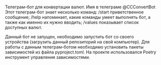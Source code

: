 Телеграм-бот для конвертации валют. Имя в телеграме @CCConvertBot
Этот телеграм-бот знает несколько команд:
/start приветственное сообщение;
/help напоминает, какие команды умеет выполнять бот, а также как именно их нужно вводить;
/values показывает список доступных валют.

Данный бот не запущен, необходимо запустить бот со своего устройства (загрузить данный репозиторий на свой компьютер).
Для работы с данным телеграм-ботом необходимо установить пакеты зависимостей из файла pyproject.toml.
На проекте использовался Poetry инструмент управления зависимостями.